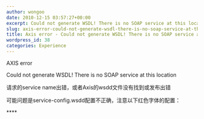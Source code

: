 ```yaml
---
author: wongoo
date: 2010-12-15 03:57:27+00:00
excerpt: Could not generate WSDL! There is no SOAP service at this location
slug: axis-error-could-not-generate-wsdl-there-is-no-soap-service-at-this-location
title: Axis error - Could not generate WSDL! There is no SOAP service at this location
wordpress_id: 38
categories: Experience
---
```


AXIS error

Could not generate WSDL! There is no SOAP service at this location

请求的service name出错，或者Axis的wsdd文件没有找到或发布出错

可能问题是service-config.wsdd配置不正确，注意以下红色字体的配置：

<?xml version="1.0" encoding="UTF-8"?>
<deployment xmlns="http://xml.apache.org/axis/wsdd/" xmlns:java="http://xml.apache.org/axis/wsdd/providers/java">
**<handler type="java:org.apache.axis.handlers.http.URLMapper" name="URLMapper" />**
<service name="hello" provider="java:RPC">
<parameter name="className" value="c4j.haa.ws.HelloService" />
<parameter name="allowedMethods" value="getHello" />
<!-- Application,Session,Scope -->
<parameter name="scope" value="Application" />
</service>

**<transport name="http">
<requestFlow>
<handler type="URLMapper" />
</requestFlow>
</transport>**
</deployment>
